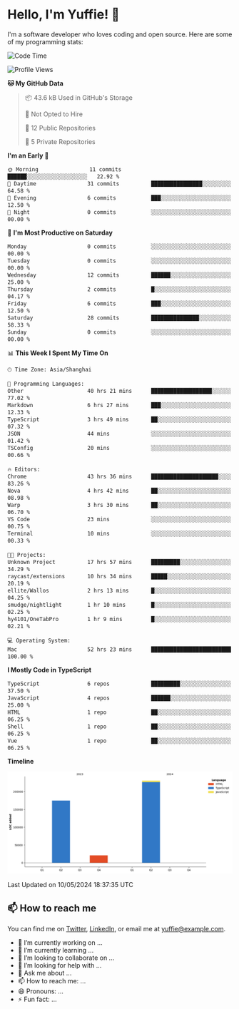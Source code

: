 
# Hello, I'm Yuffie! 👋

I'm a software developer who loves coding and open source. Here are some of my programming stats:

<!--START_SECTION:waka-->
![Code Time](http://img.shields.io/badge/Code%20Time-240%20hrs%2048%20mins-blue)

![Profile Views](http://img.shields.io/badge/Profile%20Views-0-blue)

**🐱 My GitHub Data** 

> 📦 43.6 kB Used in GitHub's Storage 
 > 
> 🚫 Not Opted to Hire
 > 
> 📜 12 Public Repositories 
 > 
> 🔑 5 Private Repositories 
 > 
**I'm an Early 🐤** 

```text
🌞 Morning                11 commits          ██████░░░░░░░░░░░░░░░░░░░   22.92 % 
🌆 Daytime                31 commits          ████████████████░░░░░░░░░   64.58 % 
🌃 Evening                6 commits           ███░░░░░░░░░░░░░░░░░░░░░░   12.50 % 
🌙 Night                  0 commits           ░░░░░░░░░░░░░░░░░░░░░░░░░   00.00 % 
```
📅 **I'm Most Productive on Saturday** 

```text
Monday                   0 commits           ░░░░░░░░░░░░░░░░░░░░░░░░░   00.00 % 
Tuesday                  0 commits           ░░░░░░░░░░░░░░░░░░░░░░░░░   00.00 % 
Wednesday                12 commits          ██████░░░░░░░░░░░░░░░░░░░   25.00 % 
Thursday                 2 commits           █░░░░░░░░░░░░░░░░░░░░░░░░   04.17 % 
Friday                   6 commits           ███░░░░░░░░░░░░░░░░░░░░░░   12.50 % 
Saturday                 28 commits          ███████████████░░░░░░░░░░   58.33 % 
Sunday                   0 commits           ░░░░░░░░░░░░░░░░░░░░░░░░░   00.00 % 
```


📊 **This Week I Spent My Time On** 

```text
🕑︎ Time Zone: Asia/Shanghai

💬 Programming Languages: 
Other                    40 hrs 21 mins      ███████████████████░░░░░░   77.02 % 
Markdown                 6 hrs 27 mins       ███░░░░░░░░░░░░░░░░░░░░░░   12.33 % 
TypeScript               3 hrs 49 mins       ██░░░░░░░░░░░░░░░░░░░░░░░   07.32 % 
JSON                     44 mins             ░░░░░░░░░░░░░░░░░░░░░░░░░   01.42 % 
TSConfig                 20 mins             ░░░░░░░░░░░░░░░░░░░░░░░░░   00.66 % 

🔥 Editors: 
Chrome                   43 hrs 36 mins      █████████████████████░░░░   83.26 % 
Nova                     4 hrs 42 mins       ██░░░░░░░░░░░░░░░░░░░░░░░   08.98 % 
Warp                     3 hrs 30 mins       ██░░░░░░░░░░░░░░░░░░░░░░░   06.70 % 
VS Code                  23 mins             ░░░░░░░░░░░░░░░░░░░░░░░░░   00.75 % 
Terminal                 10 mins             ░░░░░░░░░░░░░░░░░░░░░░░░░   00.33 % 

🐱‍💻 Projects: 
Unknown Project          17 hrs 57 mins      █████████░░░░░░░░░░░░░░░░   34.29 % 
raycast/extensions       10 hrs 34 mins      █████░░░░░░░░░░░░░░░░░░░░   20.19 % 
ellite/Wallos            2 hrs 13 mins       █░░░░░░░░░░░░░░░░░░░░░░░░   04.25 % 
smudge/nightlight        1 hr 10 mins        █░░░░░░░░░░░░░░░░░░░░░░░░   02.25 % 
hy4101/OneTabPro         1 hr 9 mins         █░░░░░░░░░░░░░░░░░░░░░░░░   02.21 % 

💻 Operating System: 
Mac                      52 hrs 23 mins      █████████████████████████   100.00 % 
```

**I Mostly Code in TypeScript** 

```text
TypeScript               6 repos             █████████░░░░░░░░░░░░░░░░   37.50 % 
JavaScript               4 repos             ██████░░░░░░░░░░░░░░░░░░░   25.00 % 
HTML                     1 repo              ██░░░░░░░░░░░░░░░░░░░░░░░   06.25 % 
Shell                    1 repo              ██░░░░░░░░░░░░░░░░░░░░░░░   06.25 % 
Vue                      1 repo              ██░░░░░░░░░░░░░░░░░░░░░░░   06.25 % 
```



**Timeline**

![Lines of Code chart](https://raw.githubusercontent.com/macoswk/macoswk/main/assets/bar_graph.png)


 Last Updated on 10/05/2024 18:37:35 UTC
<!--END_SECTION:waka-->

## 📫 How to reach me

You can find me on [Twitter](https://twitter.com/Yuffie), [LinkedIn](https://www.linkedin.com/in/Yuffie/), or email me at yuffie@example.com.

- 🔭 I’m currently working on ...
- 🌱 I’m currently learning ...
- 👯 I’m looking to collaborate on ...
- 🤔 I’m looking for help with ...
- 💬 Ask me about ...
- 📫 How to reach me: ...
- 😄 Pronouns: ...
- ⚡ Fun fact: ...
